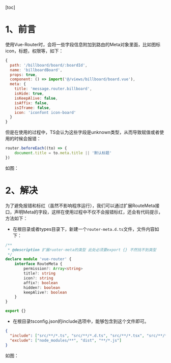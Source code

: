 [toc]

# 1、前言

使用Vue-Router时，会将一些字段信息附加到路由的Meta对象里面，比如图标icon，标题，权限等，如下：

```javascript
{
  path: '/billboard/board/:boardId',
  name: 'billboardBoard',
  props: true,
  component: () => import('@/views/billboard/board.vue'),
  meta: {
    title: 'message.router.billboard',
    isHide: true,
    isKeepAlive: false,
    isAffix: false,
    isIframe: false,
    icon: 'iconfont icon-board'
  }
}
```

但是在使用的过程中，TS会认为这些字段是unknown类型，从而导致赋值或者使用的时候会报错：

```javascript
router.beforeEach((to) => {
	document.title = to.meta.title || '默认标题'
})
```

如图：

# 2、解决

为了避免报错和标红（虽然不影响程序运行），我们可以通过扩展RouteMeta接口，声明Meta的字段，这样在使用过程中不仅不会报错标红，还会有代码提示，方法如下：

- 在根目录或者types目录下，新建一个`router-meta.d.ts`文件，文件内容如下：

```typescript
/**
 * @description 扩展ruoter-meta的类型 此处必须要export {} 不然找不到类型
 */
declare module 'vue-router' {
	interface RouteMeta {
		permission?: Array<string>
		title?: string
		icon?: string
		affix?: boolean
		hidden?: boolean
		keepAlive?: boolean
	}
}

export {}
```

- 在根目录tsconfig.json的include选项中，能够包含到这个文件即可。

```json
{
  "include": ["src/**/*.ts", "src/**/*.d.ts", "src/**/*.tsx", "src/**/*.vue", "types/**/*.d.ts", "types/**/*.ts"],
  "exclude": ["node_modules/**", "dist", "**/*.js"]
}
```

如图：